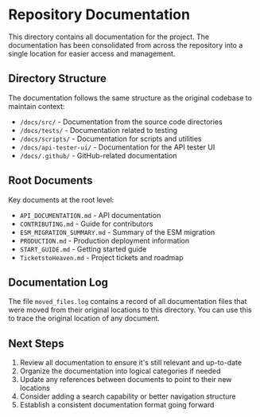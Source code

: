 # Repository Documentation

This directory contains all documentation for the project. The documentation has been consolidated from across the repository into a single location for easier access and management.

## Directory Structure

The documentation follows the same structure as the original codebase to maintain context:

- `/docs/src/` - Documentation from the source code directories
- `/docs/tests/` - Documentation related to testing
- `/docs/scripts/` - Documentation for scripts and utilities
- `/docs/api-tester-ui/` - Documentation for the API tester UI
- `/docs/.github/` - GitHub-related documentation

## Root Documents

Key documents at the root level:

- `API_DOCUMENTATION.md` - API documentation
- `CONTRIBUTING.md` - Guide for contributors
- `ESM_MIGRATION_SUMMARY.md` - Summary of the ESM migration
- `PRODUCTION.md` - Production deployment information
- `START_GUIDE.md` - Getting started guide
- `TicketstoHeaven.md` - Project tickets and roadmap

## Documentation Log

The file `moved_files.log` contains a record of all documentation files that were moved from their original locations to this directory. You can use this to trace the original location of any document.

## Next Steps

1. Review all documentation to ensure it's still relevant and up-to-date
2. Organize the documentation into logical categories if needed
3. Update any references between documents to point to their new locations
4. Consider adding a search capability or better navigation structure
5. Establish a consistent documentation format going forward 